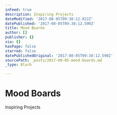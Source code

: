 ```yaml
---
inFeed: true
description: Inspiring Projects
dateModified: '2017-08-05T09:38:12.022Z'
datePublished: '2017-08-05T09:38:12.590Z'
title: Mood Boards
author: []
publisher: {}
via: {}
hasPage: false
starred: false
datePublishedOriginal: '2017-08-05T09:38:12.590Z'
sourcePath: _posts/2017-08-05-mood-boards.md
_type: Blurb

---
```

# Mood Boards

Inspiring Projects